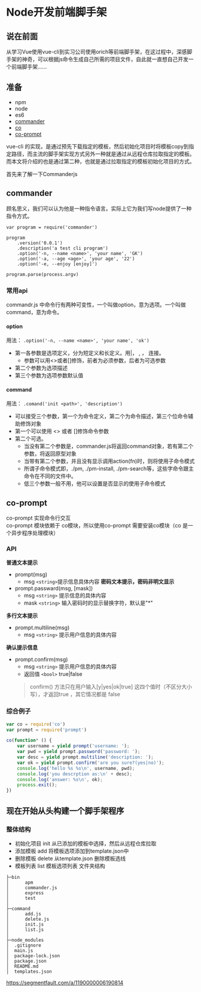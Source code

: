 # Node开发前端脚手架

## 说在前面
从学习Vue使用vue-cli到实习公司使用orich等前端脚手架，在这过程中，深感脚手架的神奇，可以根据js命令生成自己所需的项目文件，自此就一直想自己开发一个前端脚手架......

## 准备
- npm 
- node
- es6
- [commander](https://github.com/tj/commander.js/)
- [co](https://github.com/tj/co)
- [co-prompt](https://github.com/tj/co-prompt)


vue-cli 的实现，是通过预先下载指定的模板，然后初始化项目时将模板copy到指定路径，而主流的脚手架实现方式另外一种就是通过从远程仓库拉取指定的模板。而本文将介绍的也是通过第二种，也就是通过拉取指定的模板初始化项目的方式。

首先来了解一下Commanderjs
## commander

顾名思义，我们可以认为他是一种指令语言。实际上它为我们写node提供了一种指令方式。

```
var program = require('commander')

program
    .version('0.0.1')
    .description('a test cli program')
    .option('-n, --name <name>', 'your name', 'GK')
    .option('-a, --age <age>', 'your age', '22')
    .option('-e, --enjoy [enjoy]')

program.parse(process.argv)
```
### 常用api
commandr.js 中命令行有两种可变性，一个叫做option，意为选项。一个叫做command，意为命令。

#### option  
用法： `.option('-n, --name <name>', 'your name', 'ok')`
- 第一各参数是选项定义，分为短定义和长定义。用|， , ， 连接。
  - 参数可以用<>或者[]修饰，前者为必须参数，后者为可选参数
- 第二个参数为选项描述
- 第三个参数为选项参数默认值

#### command
用法： `.comand('init <path>', 'description')`
- 可以接受三个参数，第一个为命令定义，第二个为命令描述，第三个位命令辅助修饰对象
- 第一个可以使用 <> 或者 []修饰命令参数
- 第二个可选。
  - 当没有第二个参数是，commander.js将返回command对象，若有第二个参数，将返回原型对象
  - 当带有第二个参数，并且没有显示调用action(fn)时，则将使用子命令模式
  - 所谓子命令模式即，./pm, ./pm-install, ./pm-search等，这些字命令跟主命令在不同的文件中。
  - 低三个参数一般不用，他可以设置是否显示的使用子命令模式


## co-prompt
co-prompt 实现命令行交互   
co-prompt 模块依赖于 co模块，所以使用co-prompt 需要安装co模块（co 是一个异步程序处理模块）   

### API

__普通文本提示__
- prompt(msg)
  - msg `<string>`提示信息具体内容
**密码文本提示，密码非明文显示**
- prompt.passward(msg, [mask])
  - msg `<string>` 提示信息的具体内容
  - mask `<string>` 输入密码时的显示替换字符，默认是"*"

**多行文本提示**
- prompt.multiline(msg)
  - msg `<string>` 提示用户信息的具体内容

**确认提示信息**
- prompt.confirm(msg)
  - msg `<string>` 提示用户信息的具体内容
  - 返回值 `<bool>` true|false
  > confirm() 方法只在用户输入[y|yes|ok|true] 这四个值时（不区分大小写），才返回true ，其它情况都是 false     

### 综合例子
```js
var co = require('co')
var prompt = require('prompt')

co(function* () {
    var username = yield prompt('username: ');
    var pwd = yield prompt.password('password: ');
    var desc = yield prompt.multiline('description: ');
    var ok = yield prompt.confirm('are you sure?(yes|no)');
    console.log('hello %s %s\n', username, pwd);
    console.log('you descrption as:\n' + desc);
    console.log('answer: %s\n', ok);
    process.exit();
})
```

## 现在开始从头构建一个脚手架程序

### 整体结构
- 初始化项目 init 从已添加的模板中选择，然后从远程仓库拉取
- 添加模板 add 将模板选项添加到template.json中
- 删除模板 delete 从template.json 删除模板选线
- 模板列表 list 模板选项列表
文件夹结构
```
├─bin
│      apm
│      commander.js
│      express
│      test
│      
├─command
│      add.js
│      delete.js
│      init.js
│      list.js
│      
├─node_modules
│  .gitignore
│  main.js
│  package-lock.json
│  package.json
│  README.md
│  templates.json  
```


https://segmentfault.com/a/1190000006190814